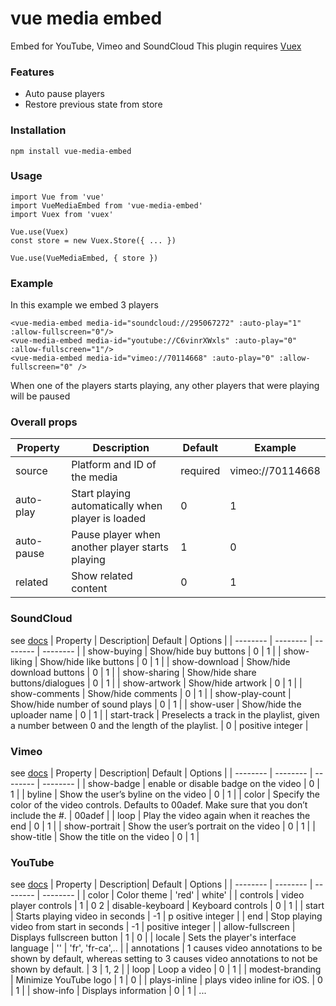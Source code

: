 # vue media embed
Embed for YouTube, Vimeo and SoundCloud
This plugin requires [Vuex](https://www.npmjs.com/package/vuex)
### Features
- Auto pause players
- Restore previous state from store

### Installation
```
npm install vue-media-embed
```
### Usage
```
import Vue from 'vue'
import VueMediaEmbed from 'vue-media-embed'
import Vuex from 'vuex'

Vue.use(Vuex)
const store = new Vuex.Store({ ... })

Vue.use(VueMediaEmbed, { store })
```
### Example
In this example we embed 3 players
```
<vue-media-embed media-id="soundcloud://295067272" :auto-play="1" :allow-fullscreen="0"/>
<vue-media-embed media-id="youtube://C6vinrXWxls" :auto-play="0" :allow-fullscreen="1"/>
<vue-media-embed media-id="vimeo://70114668" :auto-play="0" :allow-fullscreen="0" />
```
When one of the players starts playing, any other players that were playing will be paused

### Overall props
| Property | Description | Default| Example |
| -------- | -------- | -------- | -------- |
| source | Platform and ID of the media| required | vimeo://70114668
| auto-play | Start playing automatically when player is loaded | 0 | 1 |
| auto-pause | Pause player when another player starts playing | 1 | 0 |
| related | Show related content | 0 | 1 |

### SoundCloud
see [docs](https://developers.soundcloud.com/docs/api/html5-widget#resources)
| Property | Description| Default | Options |
| -------- | -------- | -------- | -------- |
| show-buying | Show/hide buy buttons | 0 | 1 |
| show-liking | Show/hide like buttons | 0 | 1 |
| show-download | Show/hide download buttons | 0 | 1 |
| show-sharing | Show/hide share buttons/dialogues | 0 | 1 |
| show-artwork | Show/hide artwork | 0 | 1 |
| show-comments | Show/hide comments | 0 | 1 |
| show-play-count | Show/hide number of sound plays | 0 | 1 |
| show-user | Show/hide the uploader name | 0 | 1 |
| start-track | Preselects a track in the playlist, given a number between 0 and the length of the playlist. | 0 | positive integer |

### Vimeo
see [docs](https://developer.vimeo.com/player/embedding)
| Property | Description| Default | Options |
| -------- | -------- | -------- | -------- |
| show-badge | enable or disable badge on the video | 0 | 1 |
| byline | Show the user’s byline on the video | 0 | 1 |
| color | Specify the color of the video controls. Defaults to 00adef. Make sure that you don’t include the #. | 00adef |
| loop |	Play the video again when it reaches the end | 0 | 1 |
| show-portrait | Show the user’s portrait on the video | 0 | 1 |
| show-title | Show the title on the video | 0 | 1 |

### YouTube
see [docs](https://developers.google.com/youtube/player_parameters)
| Property | Description| Default | Options |
| -------- | -------- | -------- | -------- |
| color | Color theme | 'red' | white' |
| controls | video player controls | 1 | 0 2
| disable-keyboard | Keyboard controls | 0 | 1 |
| start | Starts playing video in seconds | -1 | p ositive integer |
| end | Stop playing video from start in seconds | -1 | positive integer |
| allow-fullscreen | Displays fullscreen button | 1 | 0 |
| locale | Sets the player's interface language | '' | 'fr', 'fr-ca',.. |
| annotations | 1 causes video annotations to be shown by default, whereas setting to 3 causes video annotations to not be shown by default. | 3 | 1, 2 |
| loop | Loop a video | 0 | 1 |
| modest-branding | Minimize YouTube logo | 1 | 0 |
| plays-inline | plays video inline for iOS. | 0 | 1 |
| show-info | Displays information | 0 | 1 |
...
